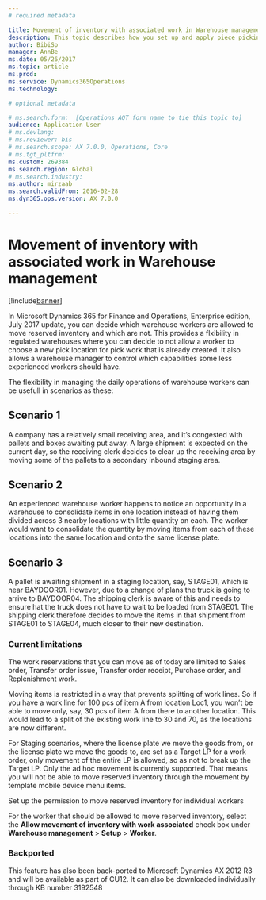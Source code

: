 ```yaml
---
# required metadata

title: Movement of inventory with associated work in Warehouse management
description: This topic describes how you set up and apply piece picking confirmation from a mobile device.
author: BibiSp
manager: AnnBe
ms.date: 05/26/2017
ms.topic: article
ms.prod: 
ms.service: Dynamics365Operations
ms.technology: 

# optional metadata

# ms.search.form:  [Operations AOT form name to tie this topic to]
audience: Application User
# ms.devlang: 
# ms.reviewer: bis
# ms.search.scope: AX 7.0.0, Operations, Core
# ms.tgt_pltfrm: 
ms.custom: 269384
ms.search.region: Global
# ms.search.industry: 
ms.author: mirzaab
ms.search.validFrom: 2016-02-28
ms.dyn365.ops.version: AX 7.0.0

---
```


# Movement of inventory with associated work in Warehouse management

[!include[banner](../includes/banner.md)]

In Microsoft Dynamics 365 for Finance and Operations, Enterprise edition, July 2017 update, you can decide which warehouse workers are allowed to move reserved inventory and which are not. This provides a flxibility in regulated warehouses where you can decide to not allow a worker to choose a new pick location for pick work that is already created. It also allows a warehouse manager to control which capabilities some less experienced workers should have.

The flexibility in managing the daily operations of warehouse workers can be usefull in scenarios as these:

## Scenario 1
A company has a relatively small receiving area, and it’s congested with pallets and boxes awaiting put away. A large shipment is expected on the current day, so the receiving clerk decides to clear up the receiving area by moving some of the pallets to a secondary inbound staging area.

## Scenario 2
An experienced warehouse worker happens to notice an opportunity in a warehouse to consolidate items in one location instead of having them divided across 3 nearby locations with little quantity on each. The worker would want to consolidate the quantity by moving items from each of these locations into the same location and onto the same license plate.

## Scenario 3
A pallet is awaiting shipment in a staging location, say, STAGE01, which is near BAYDOOR01. However, due to a change of plans the truck is going to arrive to BAYDOOR04. The shipping clerk is aware of this and needs to ensure hat the truck does not have to wait to be loaded from STAGE01. The shipping clerk therefore decides to move the items in that shipment from STAGE01 to STAGE04, much closer to their new destination.

### Current limitations

The work reservations that you can move as of today are limited to Sales order, Transfer order issue, Transfer order receipt, Purchase order, and Replenishment work.

Moving items is restricted in a way that prevents splitting of work lines. So if you have a work line for 100 pcs of item A from location Loc1, you won’t be able to move only, say, 30 pcs of item A from there to another location. This would lead to a split of the existing work line to 30 and 70, as the locations are now different.

For Staging scenarios, where the license plate we move the goods from, or the license plate we move the goods to, are set as a Target LP for a work order, only movement of the entire LP is allowed, so as not to break up the Target LP.
Only the ad hoc movement is currently supported. That means you will not be able to move reserved inventory through the movement by template mobile device menu items.

Set up the permission to move reserved inventory for individual workers

For the worker that should be allowed to move reserved inventory, select the **Allow movement of inventory with work associated** check box under **Warehouse management** > **Setup** > **Worker**.  

### Backported

This feature has also been back-ported to Microsoft Dynamics AX 2012 R3 and will be available as part of CU12.
It can also be downloaded individually through KB number 3192548 

